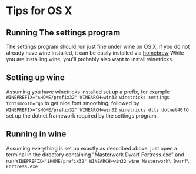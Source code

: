 # Tips for OS X
## Running The settings program
The settings program should run just fine under wine on OS X, if you do not already have wine installed, it can be easily installed via [homebrew](https://brew.sh) While you are installing wine, you'll probably also want to install winetricks.

## Setting up wine
Assuming you have winetricks installed set up a prefix, for example `WINEPREFIX="$HOME/prefix32" WINEARCH=win32 winetricks settings fontsmooth=rgb` to get nice font smoothing, followed by `WINEPREFIX="$HOME/prefix32" WINEARCH=win32 winetricks dlls dotnet40` to set up the dotnet framework required by the settings program.

## Running in wine
Assuming everything is set up exactly as described above, just open a terminal in the directory containing "Masterwork Dwarf Fortress.exe" and run `WINEPREFIX="$HOME/prefix32" WINEARCH=win32 wine Masterwork\ Dwarf\ Fortress.exe`





